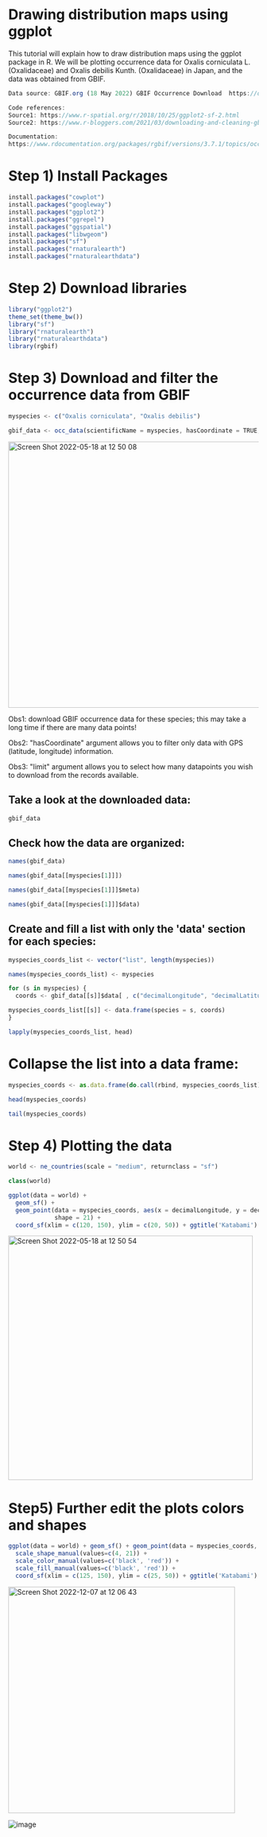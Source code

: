 # Drawing distribution maps using ggplot 

This tutorial will explain how to draw distribution maps using the ggplot package in R. 
We will be plotting occurrence data for Oxalis corniculata L. (Oxalidaceae) and Oxalis debilis Kunth. (Oxalidaceae) in Japan, and the data was obtained from GBIF.

```js
Data source: GBIF.org (18 May 2022) GBIF Occurrence Download  https://doi.org/10.15468/dl.upkjss

Code references: 
Source1: https://www.r-spatial.org/r/2018/10/25/ggplot2-sf-2.html
Source2: https://www.r-bloggers.com/2021/03/downloading-and-cleaning-gbif-data-with-r/

Documentation:
https://www.rdocumentation.org/packages/rgbif/versions/3.7.1/topics/occ_data
```

# Step 1) Install Packages

```js
install.packages("cowplot")
install.packages("googleway")
install.packages("ggplot2")
install.packages("ggrepel")
install.packages("ggspatial")
install.packages("libwgeom")
install.packages("sf")
install.packages("rnaturalearth")
install.packages("rnaturalearthdata")
```

# Step 2) Download libraries

```js
library("ggplot2")
theme_set(theme_bw())
library("sf")
library("rnaturalearth")
library("rnaturalearthdata")
library(rgbif)
```

# Step 3) Download and filter the occurrence data from GBIF

```js
myspecies <- c("Oxalis corniculata", "Oxalis debilis")

gbif_data <- occ_data(scientificName = myspecies, hasCoordinate = TRUE, country = "JP", limit = 2000)  
```

<img width="536" alt="Screen Shot 2022-05-18 at 12 50 08" src="https://user-images.githubusercontent.com/62867510/168953490-95898b4a-a164-4d5f-8859-cc0003d9d0ed.png">

Obs1: download GBIF occurrence data for these species; this may take a long time if there are many data points!

Obs2: "hasCoordinate" argument allows you to filter only data with GPS (latitude, longitude) information.

Obs3: "limit" argument allows you to select how many datapoints you wish to download from the records available.


## Take a look at the downloaded data:
```js
gbif_data
```

## Check how the data are organized:
```js
names(gbif_data)

names(gbif_data[[myspecies[1]]])

names(gbif_data[[myspecies[1]]]$meta)

names(gbif_data[[myspecies[1]]]$data)
```

## Create and fill a list with only the 'data' section for each species:
```js
myspecies_coords_list <- vector("list", length(myspecies))

names(myspecies_coords_list) <- myspecies

for (s in myspecies) {
  coords <- gbif_data[[s]]$data[ , c("decimalLongitude", "decimalLatitude", "individualCount", "occurrenceStatus", "coordinateUncertaintyInMeters", "institutionCode", "references")]

myspecies_coords_list[[s]] <- data.frame(species = s, coords)
}

lapply(myspecies_coords_list, head)
```

# Collapse the list into a data frame:
```js
myspecies_coords <- as.data.frame(do.call(rbind, myspecies_coords_list), row.names = 1:sum(sapply(myspecies_coords_list, nrow)))

head(myspecies_coords)

tail(myspecies_coords)
```

# Step 4) Plotting the data
```js
world <- ne_countries(scale = "medium", returnclass = "sf")

class(world)

ggplot(data = world) +
  geom_sf() +
  geom_point(data = myspecies_coords, aes(x = decimalLongitude, y = decimalLatitude, fill = factor(species)), size = 2, 
             shape = 21) +
  coord_sf(xlim = c(120, 150), ylim = c(20, 50)) + ggtitle('Katabami') 
```
 
<img width="492" alt="Screen Shot 2022-05-18 at 12 50 54" src="https://user-images.githubusercontent.com/62867510/168953524-3ed230ab-3b56-457f-be85-8aef0c783b27.png">

# Step5) Further edit the plots colors and shapes

```js
ggplot(data = world) + geom_sf() + geom_point(data = myspecies_coords, aes(x = decimalLongitude, y = decimalLatitude, shape = species, color = species, fill = species), size = 2) + 
  scale_shape_manual(values=c(4, 21)) +
  scale_color_manual(values=c('black', 'red')) +
  scale_fill_manual(values=c('black', 'red')) +
  coord_sf(xlim = c(125, 150), ylim = c(25, 50)) + ggtitle('Katabami') 
```

<img width="456" alt="Screen Shot 2022-12-07 at 12 06 43" src="https://user-images.githubusercontent.com/62867510/206078430-4cd2c74e-e799-4faf-baef-470ba915b683.png">


![image](https://user-images.githubusercontent.com/62867510/231994669-c87dee01-c0ca-45c2-b75d-6902165167d6.png)


